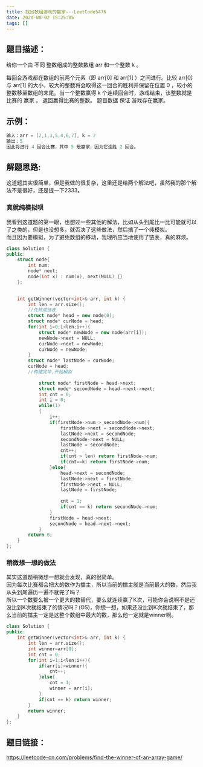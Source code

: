 ```yaml
---
title: 找出数组游戏的赢家---LeetCode5476
date: 2020-08-02 15:25:05
tags: []
---
```

## 题目描述：  
给你一个由 不同 整数组成的整数数组 arr 和一个整数 k 。

每回合游戏都在数组的前两个元素（即 arr[0] 和 arr[1] ）之间进行。比较 arr[0] 与 arr[1] 的大小，较大的整数将会取得这一回合的胜利并保留在位置 0 ，较小的整数移至数组的末尾。当一个整数赢得 k 个连续回合时，游戏结束，该整数就是比赛的 赢家 。
返回赢得比赛的整数。
题目数据 保证 游戏存在赢家。


## 示例：   
```cpp
输入：arr = [2,1,3,5,4,6,7], k = 2
输出：5
因此将进行 4 回合比赛，其中 5 是赢家，因为它连胜 2 回合。
```
<!-- more -->

## 解题思路:  
这道题其实很简单，但是我做的很复杂，这里还是给两个解法吧，虽然我的那个解法不是很好，还是提一下2333。  
### 真就纯模拟呗
我看到这道题的第一眼，也想过一些其他的解法，比如从头到尾比一比可能就可以了之类的，但是也没想多，就否决了这些做法，然后搞了一个纯模拟。  
而且因为要模拟，为了避免数组的移动，我理所应当地使用了链表，真的麻烦。  

```cpp
class Solution {
public:
    struct node{
        int num;
        node* next;
        node(int x) : num(x), next(NULL) {}
    };
    

    int getWinner(vector<int>& arr, int k) {
        int len = arr.size();
        //先转成链表
        struct node* head = new node(0);
        struct node* curNode = head;
        for(int i=0;i<len;i++){
            struct node* newNode = new node(arr[i]);
            newNode->next = NULL;
            curNode->next = newNode;
            curNode = newNode;
        }
        struct node* lastNode = curNode;
        curNode = head;
        //构建完毕,开始模拟
        
            struct node* firstNode = head->next;
            struct node* secondNode = head->next->next;
            int cnt = 0;
            int i = 0;
            while(1)
            {
                i++;
                if(firstNode->num > secondNode->num){
                    firstNode->next = secondNode->next;
                    lastNode->next = secondNode;
                    secondNode->next = NULL;
                    lastNode = secondNode;
                    cnt++;
                    if(cnt > len) return firstNode->num;
                    if(cnt==k) return firstNode->num;
                }else{
                    head->next = secondNode;
                    lastNode->next = firstNode;
                    firstNode->next = NULL;
                    lastNode = firstNode;
                    
                    cnt = 1;
                    if(cnt == k) return secondNode->num;
                } 
                firstNode = head->next;
                secondNode = head->next->next;
            }   
        return 0;
    }
};
```

### 稍微想一想的做法
其实这道题稍微想一想就会发现，真的很简单。  
因为每次比赛都会把大的数作为擂主，所以当前的擂主就是当前最大的数，然后我从头到尾遍历一遍不就完了吗？  
所以一个数要么被一个更大的数替代，要么就连续赢了K次，可能你会说啊不是还没比到K次就结束了的情况吗？(OS)，你想一想，如果还没比到K次就结束了，那么当前的擂主一定是这整个数组中最大的数，那么他一定就是winner啊。  
```cpp
class Solution {
public:
    int getWinner(vector<int>& arr, int k) {
        int len = arr.size();
        int winner=arr[0];
        int cnt = 0;
        for(int i=1;i<len;i++){
            if(arr[i]<winner){
                cnt++;
            }else{
                cnt = 1;
                winner = arr[i];
            }
            if(cnt == k) return winner;
        }
        return winner;
    }
};
```



## 题目链接：  
https://leetcode-cn.com/problems/find-the-winner-of-an-array-game/